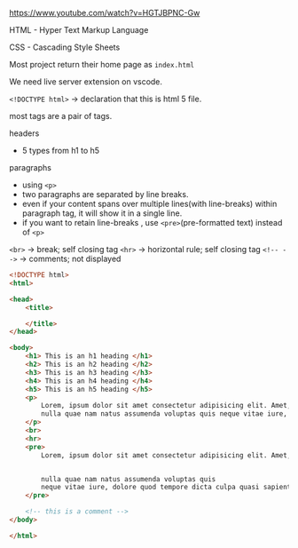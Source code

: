 
https://www.youtube.com/watch?v=HGTJBPNC-Gw

HTML - Hyper Text Markup Language

CSS - Cascading Style Sheets

Most project return their home page as `index.html` 

We need live server extension on vscode.

`<!DOCTYPE html>` -> declaration that this is html 5 file.

most tags are a pair of tags.

headers
- 5 types from h1 to h5

paragraphs
- using `<p>`
- two paragraphs are separated by line breaks.
- even if your content spans over multiple lines(with line-breaks) within paragraph tag, it will show it in a single line.
- if you want to retain line-breaks , use `<pre>`(pre-formatted text) instead of `<p>`

`<br>` -> break; self closing tag
`<hr>` -> horizontal rule; self closing tag
`<!-- -->` -> comments; not displayed


```html
<!DOCTYPE html>
<html>

<head>
    <title>

    </title>
</head>

<body>
    <h1> This is an h1 heading </h1>
    <h2> This is an h2 heading </h2>
    <h3> This is an h3 heading </h3>
    <h4> This is an h4 heading </h4>
    <h5> This is an h5 heading </h5>
    <p>
        Lorem, ipsum dolor sit amet consectetur adipisicing elit. Amet, reprehenderit? Minus voluptatem repellendus
        nulla quae nam natus assumenda voluptas quis neque vitae iure, dolore quod tempore dicta culpa quasi sapiente!
    </p>
    <br>
    <hr>
    <pre>
        Lorem, ipsum dolor sit amet consectetur adipisicing elit. Amet, reprehenderit? Minus voluptatem repellendus


        nulla quae nam natus assumenda voluptas quis 
        neque vitae iure, dolore quod tempore dicta culpa quasi sapiente!
    </pre>

    <!-- this is a comment -->
</body>

</html>
```
